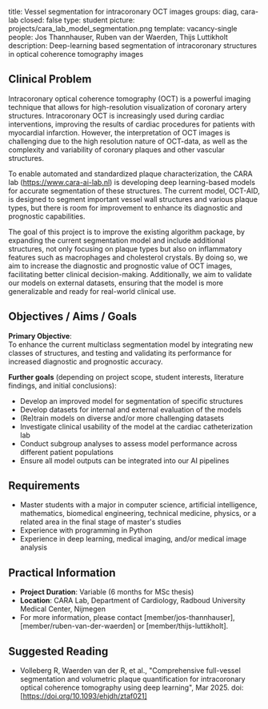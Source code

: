 title: Vessel segmentation for intracoronary OCT images
groups: diag, cara-lab
closed: false
type: student
picture: projects/cara_lab_model_segmentation.png
template: vacancy-single
people: Jos Thannhauser, Ruben van der Waerden, Thijs Luttikholt
description: Deep-learning based segmentation of intracoronary structures in optical coherence tomography images

## Clinical Problem

Intracoronary optical coherence tomography (OCT) is a powerful imaging technique that allows for high-resolution visualization of coronary artery structures. Intracoronary OCT is increasingly used during cardiac interventions, improving the results of cardiac procedures for patients with myocardial infarction. However, the interpretation of OCT images is challenging due to the high resolution nature of OCT-data, as well as the complexity and variability of coronary plaques and other vascular structures.

To enable automated and standardized plaque characterization, the CARA lab (https://www.cara-ai-lab.nl) is developing deep learning-based models for accurate segmentation of these structures. The current model, OCT-AID, is designed to segment important vessel wall structures and various plaque types, but there is room for improvement to enhance its diagnostic and prognostic capabilities.

The goal of this project is to improve the existing algorithm package, by expanding the current segmentation model and include additional structures, not only focusing on plaque types but also on inflammatory features such as macrophages and cholesterol crystals. By doing so, we aim to increase the diagnostic and prognostic value of OCT images, facilitating better clinical decision-making. Additionally, we aim to validate our models on external datasets, ensuring that the model is more generalizable and ready for real-world clinical use.

## Objectives / Aims / Goals

**Primary Objective**:  
To enhance the current multiclass segmentation model by integrating new classes of structures, and testing and validating its performance for increased diagnostic and prognostic accuracy.

**Further goals** (depending on project scope, student interests, literature findings, and initial conclusions):<br>
- Develop an improved model for segmentation of specific structures<br>
- Develop datasets for internal and external evaluation of the models<br>
- (Re)train models on diverse and/or more challenging datasets<br>
- Investigate clinical usability of the model at the cardiac catheterization lab<br>
- Conduct subgroup analyses to assess model performance across different patient populations<br>
- Ensure all model outputs can be integrated into our AI pipelines<br>

## Requirements

- Master students with a major in computer science, artificial intelligence, mathematics, biomedical engineering, technical medicine, physics, or a related area in the final stage of master's studies
- Experience with programming in Python
- Experience in deep learning, medical imaging, and/or medical image analysis

## Practical Information

- **Project Duration**: Variable (6 months for MSc thesis)
- **Location**: CARA Lab, Department of Cardiology, Radboud University Medical Center, Nijmegen
- For more information, please contact [member/jos-thannhauser], [member/ruben-van-der-waerden] or [member/thijs-luttikholt].

## Suggested Reading

- Volleberg R, Waerden van der R, et al., "Comprehensive full-vessel segmentation and volumetric plaque quantification for intracoronary optical coherence tomography using deep learning", Mar 2025. doi: [https://doi.org/10.1093/ehjdh/ztaf021]
